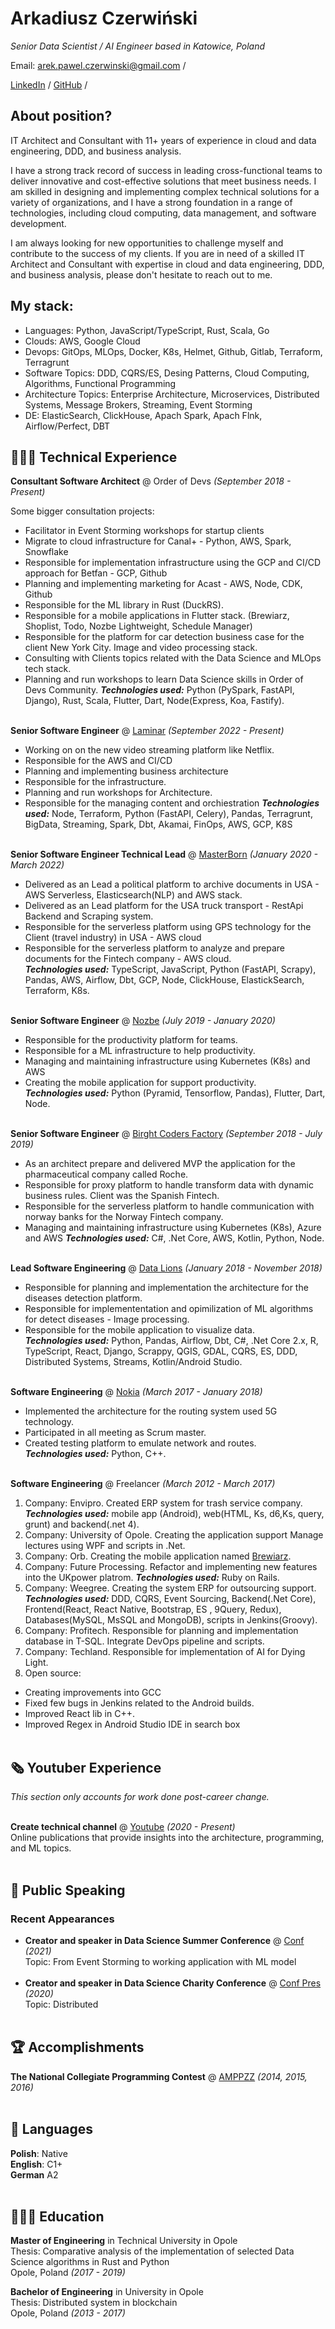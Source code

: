# Arkadiusz Czerwiński
_Senior Data Scientist / AI Engineer based in Katowice, Poland_ <br>

Email: arek.pawel.czerwinski@gmail.com  / 

[LinkedIn](https://www.linkedin.com/in/arkadiusz-czerwinski/) / 
[GitHub](https://github.com/arkadiusz-czerwinski) / 

## About position?

IT Architect and Consultant with 11+ years of experience in cloud and data engineering, DDD, and business analysis.

I have a strong track record of success in leading cross-functional teams to deliver innovative and cost-effective solutions that meet business needs. I am skilled in designing and implementing complex technical solutions for a variety of organizations, and I have a strong foundation in a range of technologies, including cloud computing, data management, and software development.

I am always looking for new opportunities to challenge myself and contribute to the success of my clients. If you are in need of a skilled IT Architect and Consultant with expertise in cloud and data engineering, DDD, and business analysis, please don't hesitate to reach out to me.


## My stack:
 - Languages: Python, JavaScript/TypeScript, Rust, Scala, Go
 - Clouds: AWS, Google Cloud
 - Devops: GitOps, MLOps, Docker, K8s, Helmet, Github, Gitlab, Terraform, Terragrunt
 - Software Topics: DDD, CQRS/ES, Desing Patterns, Cloud Computing, Algorithms, Functional Programming
 - Architecture Topics: Enterprise Architecture, Microservices, Distributed Systems, Message Brokers, Streaming, Event Storming
 - DE: ElasticSearch, ClickHouse, Apach Spark, Apach Flnk, Airflow/Perfect, DBT

## 👩🏼‍💻 Technical Experience

**Consultant Software Architect** @ Order of Devs _(September 2018 - Present)_ <br>

  Some bigger consultation projects:

 - Facilitator in Event Storming workshops for startup clients
 - Migrate to cloud infrastructure for Canal+ - Python, AWS, Spark, Snowflake
 - Responsible for implementation infrastructure using the GCP and CI/CD approach for Betfan - GCP, Github
 - Planning and implementing marketing for Acast - AWS, Node, CDK, Github
 - Responsible for the ML library in Rust (DuckRS).
 - Responsible for a mobile applications in Flutter stack. (Brewiarz, Shoplist, Todo, Nozbe Lightweight, Schedule Manager)
 - Responsible for the platform for car detection business case for the client New York City. Image and video processing stack.
 - Consulting with Clients topics related with the Data Science and MLOps tech stack.
 - Planning and run workshops to learn Data Science skills in Order of Devs Community.
 **_Technologies used:_** Python (PySpark, FastAPI, Django), Rust, Scala, Flutter, Dart, Node(Express, Koa, Fastify).
<br><br>

**Senior Software Engineer** @ [Laminar](https://lamin.ar/) _(September 2022 - Present)_ <br>
  - Working on on the new video streaming platform like Netflix.
  - Responsible for the AWS and CI/CD
  - Planning and implementing business architecture
  - Responsible for the infrastructure.
  - Planning and run workshops for Architecture.
  - Responsible for the managing content and orchiestration
  **_Technologies used:_** Node, Terraform, Python (FastAPI, Celery), Pandas, Terragrunt, BigData, Streaming, Spark, Dbt, Akamai, FinOps, AWS, GCP, K8S
<br><br>


**Senior Software Engineer Technical Lead** @ [MasterBorn](https://masterborn.com/) _(January 2020 - March 2022)_ <br>
- Delivered as an Lead a political platform to archive documents in USA - AWS Serverless, Elasticsearch(NLP) and AWS stack.
- Delivered as an Lead platform for the USA truck transport - RestApi Backend and Scraping system.
- Responsible for the serverless platform using GPS technology for the Client (travel industry) in USA - AWS cloud
- Responsible for the serverless platform to analyze and prepare documents for the Fintech company - AWS cloud. <br>
**_Technologies used:_** TypeScript, JavaScript, Python (FastAPI, Scrapy), Pandas, AWS, Airflow, Dbt, GCP, Node, ClickHouse, ElastickSearch, Terraform, K8s.
<br><br>

**Senior Software Engineer** @ [Nozbe](https://nozbe.com/) _(July 2019 - January 2020)_ <br>
  - Responsible for the productivity platform for teams.
  - Responsible for a ML infrastructure to help productivity.
  - Managing and maintaining infrastructure using Kubernetes (K8s) and AWS
  - Creating the mobile application for support productivity. <br>
  **_Technologies used:_** Python (Pyramid, Tensorflow, Pandas), Flutter, Dart, Node.
<br><br>

**Senior Software Engineer** @ [Birght Coders Factory](https://bcf-software.pl/) _(September 2018 - July 2019)_ <br>
  - As an architect prepare and delivered MVP the application for the pharmaceutical company called Roche.
  - Responsible for proxy platform to handle transform data with dynamic business rules. Client was the Spanish Fintech.
  - Responsible for the serverless platform to handle communication with norway banks for the Norway Fintech company. <br>
  - Managing and maintaining infrastructure using Kubernetes (K8s), Azure and AWS
  **_Technologies used:_** C#, .Net Core, AWS, Kotlin, Python, Node.
    <br><br>

**Lead Software Engineering** @ [Data Lions](https://datalions.eu/) _(January 2018 - November 2018)_ <br>
  - Responsible for planning and implementation the architecture for the diseases detection platform.
  - Responsible for implemententation and opimilization of ML algorithms for detect diseases - Image processing.
  - Responsible for the mobile application to visualize data. <br>
  **_Technologies used:_** Python, Pandas, Airflow, Dbt, C#, .Net Core 2.x, R, TypeScript, React,
Django, Scrappy, QGIS, GDAL, CQRS, ES, DDD, Distributed Systems, Streams, Kotlin/Android Studio.
  <br><br>

**Software Engineering** @ [Nokia](https://www.nokia.com/) _(March 2017 - January 2018)_ <br>
  - Implemented the architecture for the routing system used 5G technology. 
  - Participated in all meeting as Scrum master.
  - Created testing platform to emulate network and routes. <br>
  **_Technologies used:_** Python, C++.
<br><br>
    
**Software Engineering** @ Freelancer _(March 2012 - March 2017)_ <br>
1. Company: Envipro. Created ERP system for trash service company.
**_Technologies used:_** mobile app (Android), web(HTML, Ks, d6,Ks, query, grunt) and backend(.net
4).
2. Company: University of Opole. Creating the application support Manage lectures using WPF and scripts in .Net.
3. Company: Orb. Creating the mobile application named [Brewiarz](https://play.google.com/store/apps/details?id=osoftware.liturgiahorarumdroid&hl=pl&gl=US).
4. Company: Future Processing. Refactor and implementing new features into the UKpower platrom. **_Technologies used:_** Ruby on Rails.
5. Company: Weegree. Creating the system ERP for outsourcing support. **_Technologies used:_** DDD, CQRS, Event Sourcing,
Backend(.Net Core), Frontend(React, React Native, Bootstrap, ES , 9Query, Redux),
Databases(MySQL, MsSQL and MongoDB), scripts in Jenkins(Groovy). 
6. Company: Profitech. Responsible for planning and implementation database in T-SQL. Integrate DevOps pipeline and scripts.
7. Company: Techland. Responsible for implementation of AI for Dying Light.
8. Open source: 
  - Creating improvements into GCC
  - Fixed few bugs in Jenkins related to the Android builds. 
  - Improved React lib in C++. 
  - Improved Regex in Android Studio IDE in search box
<br><br>
    
## 🗞 Youtuber Experience

_This section only accounts for work done post-career change._
<br><br>

**Create technical channel** @ [Youtube](https://www.youtube.com/channel/UCVgwdFgvU97vHR0rXBLDVpg) _(2020 - Present)_ <br>
Online publications that provide insights into the architecture, programming, and ML topics.
<br><br>

<!-- ## 📌 On The Side

**Co-Organizer** @ [a](a) _(Jun 2019 - Present)_<br>
 A
  - a
  <br><br>
  <br><br> -->

## 🎤 Public Speaking
    
### Recent Appearances

- **Creator and speaker in Data Science Summer Conference** @ [Conf](https://summer-data-society-conf.carrd.co/) _(2021)_ <br>
Topic: From Event Storming to working application with ML model
<br><br>
- **Creator and speaker in Data Science Charity Conference** @ [Conf Pres](https://docs.google.com/presentation/d/1oEnKbRzcUZ5aByz0JFOkhE7gQkUsX9FuQorr8tPDf18/edit?usp=sharing) _(2020)_ <br>
Topic: Distributed
<br><br>
  
## 🏆 Accomplishments

**The National Collegiate Programming Contest** @ [AMPPZZ](http://amppz.mimuw.edu.pl/) _(2014, 2015, 2016)_
<br><br>

## 💬 Languages

**Polish**: Native <br>
**English**: C1+ <br>
**German** A2
<br><br>

## 👩🏼‍🎓 Education

**Master of Engineering** in Technical University in Opole<br>
Thesis: Comparative analysis of the implementation of selected Data Science algorithms in Rust and Python<br>
Opole, Poland _(2017 - 2019)_

**Bachelor of Engineering** in University in Opole<br>
Thesis: Distributed system in blockchain<br>
Opole, Poland _(2013 - 2017)_
